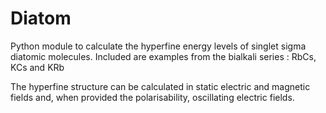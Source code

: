 # Diatom
Python module to calculate the hyperfine energy levels of singlet sigma diatomic molecules. Included are examples from the bialkali series : RbCs, KCs and KRb

The hyperfine structure can be calculated in static electric and magnetic fields and, when provided the polarisability, oscillating electric fields.
